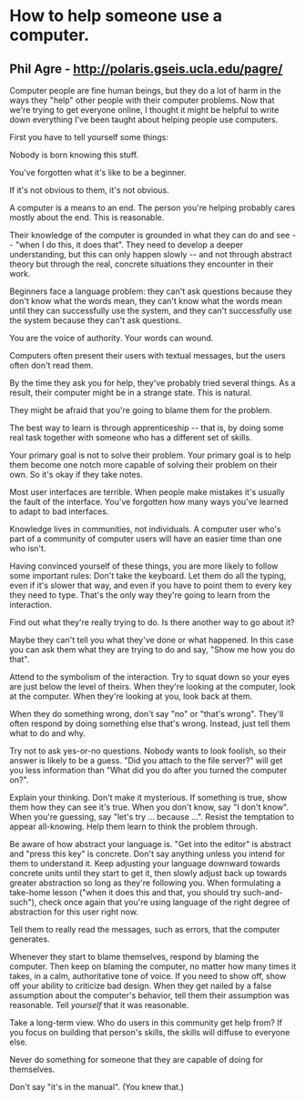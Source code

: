 # How to help someone use a computer.
## Phil Agre - http://polaris.gseis.ucla.edu/pagre/

Computer people are fine human beings, but they do a lot of harm in the ways they "help" other people with their computer problems. Now that we're trying to get everyone online, I thought it might be helpful to write down everything I've been taught about helping people use computers.

First you have to tell yourself some things:

   Nobody is born knowing this stuff.

   You've forgotten what it's like to be a beginner.

   If it's not obvious to them, it's not obvious.

   A computer is a means to an end. The person you're helping probably cares mostly about the end. This is reasonable.

   Their knowledge of the computer is grounded in what they can do and see -- "when I do this, it does that". They need to develop a deeper understanding, but this can only happen slowly -- and not through abstract theory but through the real, concrete situations they encounter in their work.

   Beginners face a language problem: they can't ask questions because they don't know what the words mean, they can't know what the words mean until they can successfully use the system, and they can't successfully use the system because they can't ask questions.

You are the voice of authority. Your words can wound.

Computers often present their users with textual messages, but the users often don't read them.

By the time they ask you for help, they've probably tried several things. As a result, their computer might be in a strange state. This is natural.

They might be afraid that you're going to blame them for the problem.

The best way to learn is through apprenticeship -- that is, by doing some real task together with someone who has a different set of skills.

Your primary goal is not to solve their problem. Your primary goal is to help them become one notch more capable of solving their problem on their own. So it's okay if they take notes.

Most user interfaces are terrible. When people make mistakes it's usually the fault of the interface. You've forgotten how many ways you've learned to adapt to bad interfaces.

Knowledge lives in communities, not individuals. A computer user who's part of a community of computer users will have an easier time than one who isn't.

Having convinced yourself of these things, you are more likely to follow some important rules:
Don't take the keyboard. Let them do all the typing, even if it's slower that way, and even if you have to point them to every key they need to type. That's the only way they're going to learn from the interaction.

Find out what they're really trying to do. Is there another way to go about it?

Maybe they can't tell you what they've done or what happened. In this case you can ask them what they are trying to do and say, "Show me how you do that".

Attend to the symbolism of the interaction. Try to squat down so your eyes are just below the level of theirs. When they're looking at the computer, look at the computer. When they're looking at you, look back at them.

When they do something wrong, don't say "no" or "that's wrong". They'll often respond by doing something else that's wrong. Instead, just tell them what to do and why.

Try not to ask yes-or-no questions. Nobody wants to look foolish, so their answer is likely to be a guess. "Did you attach to the file server?" will get you less information than "What did you do after you turned the computer on?".

Explain your thinking. Don't make it mysterious. If something is true, show them how they can see it's true. When you don't know, say "I don't know". When you're guessing, say "let's try ... because ...". Resist the temptation to appear all-knowing. Help them learn to think the problem through.

Be aware of how abstract your language is. "Get into the editor" is abstract and "press this key" is concrete. Don't say anything unless you intend for them to understand it. Keep adjusting your language downward towards concrete units until they start to get it, then slowly adjust back up towards greater abstraction so long as they're following you. When formulating a take-home lesson ("when it does this and that, you should try such-and-such"), check once again that you're using language of the right degree of abstraction for this user right now.

Tell them to really read the messages, such as errors, that the computer generates.

Whenever they start to blame themselves, respond by blaming the computer. Then keep on blaming the computer, no matter how many times it takes, in a calm, authoritative tone of voice. If you need to show off, show off your ability to criticize bad design. When they get nailed by a false assumption about the computer's behavior, tell them their assumption was reasonable. Tell *yourself* that it was reasonable.

Take a long-term view. Who do users in this community get help from? If you focus on building that person's skills, the skills will diffuse to everyone else.

Never do something for someone that they are capable of doing for themselves.

Don't say "it's in the manual". (You knew that.)
